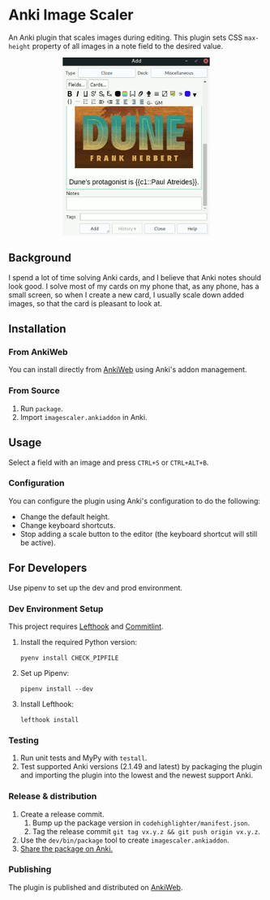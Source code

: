 # Anki Image Scaler

An Anki plugin that scales images during editing. This plugin sets CSS
`max-height` property of all images in a note field to the desired value.

<p align="center">
  <img src="images/dune-scale.gif" height="350px"/>
</p>

## Background

I spend a lot of time solving Anki cards, and I believe that Anki notes should
look good. I solve most of my cards on my phone that, as any phone, has a small
screen, so when I create a new card, I usually scale down added images, so that
the card is pleasant to look at.

## Installation

### From AnkiWeb

You can install directly from
[AnkiWeb](https://ankiweb.net/shared/info/1312865748) using Anki's addon
management.

### From Source

1. Run `package`.
2. Import `imagescaler.ankiaddon` in Anki.

## Usage

Select a field with an image and press `CTRL+S` or `CTRL+ALT+B`.

### Configuration

You can configure the plugin using Anki's configuration to do the following:

* Change the default height.
* Change keyboard shortcuts.
* Stop adding a scale button to the editor (the keyboard shortcut will still be active).

## For Developers

Use pipenv to set up the dev and prod environment.

### Dev Environment Setup

This project requires [Lefthook](https://github.com/evilmartians/lefthook) and
[Commitlint](https://github.com/conventional-changelog/commitlint).

1. Install the required Python version:

   ```shell
   pyenv install CHECK_PIPFILE
   ```

1. Set up Pipenv:

    ```shell
    pipenv install --dev
    ```

1. Install Lefthook:

    ```shell
    lefthook install
    ```

### Testing

1. Run unit tests and MyPy with `testall`.
2. Test supported Anki versions (2.1.49 and latest) by packaging the plugin and
   importing the plugin into the lowest and the newest support Anki.

### Release & distribution

1. Create a release commit.
    1. Bump up the package version in `codehighlighter/manifest.json`.
    2. Tag the release commit `git tag vx.y.z && git push origin vx.y.z`.
2. Use the `dev/bin/package` tool to create `imagescaler.ankiaddon`.
3. [Share the package on Anki.](https://addon-docs.ankiweb.net/#/sharing)

### Publishing

The plugin is published and distributed on
[AnkiWeb](https://ankiweb.net/shared/info/1312865748).
